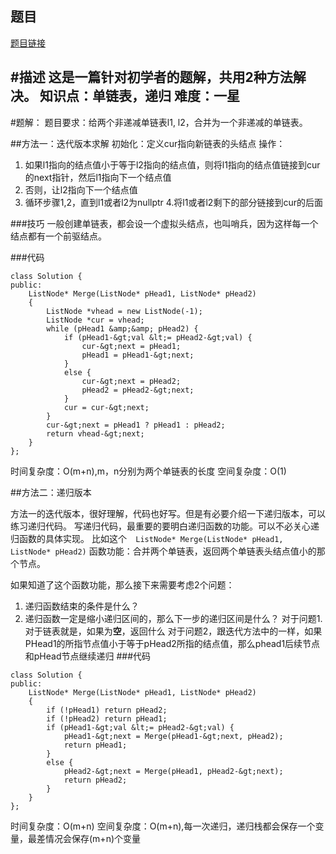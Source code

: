 ## 题目
[题目链接](https://www.nowcoder.com/practice/d8b6b4358f774294a89de2a6ac4d9337?tpId=196&tqId=23267&sourceUrl=/exam/oj&channenl=wgithub&fromPut=wgithub)

#描述
这是一篇针对初学者的题解，共用2种方法解决。
知识点：单链表，递归
难度：一星
---
#题解：
题目要求：给两个非递减单链表l1, l2，合并为一个非递减的单链表。

##方法一：迭代版本求解
初始化：定义cur指向新链表的头结点
操作：
1. 如果l1指向的结点值小于等于l2指向的结点值，则将l1指向的结点值链接到cur的next指针，然后l1指向下一个结点值
2. 否则，让l2指向下一个结点值
3. 循环步骤1,2，直到l1或者l2为nullptr
4.将l1或者l2剩下的部分链接到cur的后面

###技巧
一般创建单链表，都会设一个虚拟头结点，也叫哨兵，因为这样每一个结点都有一个前驱结点。

###代码
```
class Solution {
public:
    ListNode* Merge(ListNode* pHead1, ListNode* pHead2)
    {
        ListNode *vhead = new ListNode(-1);
        ListNode *cur = vhead;
        while (pHead1 &amp;&amp; pHead2) {
            if (pHead1-&gt;val &lt;= pHead2-&gt;val) {
                cur-&gt;next = pHead1;
                pHead1 = pHead1-&gt;next;
            }
            else {
                cur-&gt;next = pHead2;
                pHead2 = pHead2-&gt;next;
            }
            cur = cur-&gt;next;
        }
        cur-&gt;next = pHead1 ? pHead1 : pHead2;
        return vhead-&gt;next;
    }
};
```
时间复杂度：O(m+n),m，n分别为两个单链表的长度
空间复杂度：O(1)

##方法二：递归版本

方法一的迭代版本，很好理解，代码也好写。但是有必要介绍一下递归版本，可以练习递归代码。
写递归代码，最重要的要明白递归函数的功能。可以不必关心递归函数的具体实现。
比如这个`  ListNode* Merge(ListNode* pHead1, ListNode* pHead2)`
函数功能：合并两个单链表，返回两个单链表头结点值小的那个节点。

如果知道了这个函数功能，那么接下来需要考虑2个问题：
1. 递归函数结束的条件是什么？
2. 递归函数一定是缩小递归区间的，那么下一步的递归区间是什么？
对于问题1.对于链表就是，如果为**空**，返回什么
对于问题2，跟迭代方法中的一样，如果PHead1的所指节点值小于等于pHead2所指的结点值，那么phead1后续节点和pHead节点继续递归
###代码
```
class Solution {
public:
    ListNode* Merge(ListNode* pHead1, ListNode* pHead2)
    {
        if (!pHead1) return pHead2;
        if (!pHead2) return pHead1;
        if (pHead1-&gt;val &lt;= pHead2-&gt;val) {
            pHead1-&gt;next = Merge(pHead1-&gt;next, pHead2);
            return pHead1;
        }
        else {
            pHead2-&gt;next = Merge(pHead1, pHead2-&gt;next);
            return pHead2;
        }
    }
};
```
时间复杂度：O(m+n)
空间复杂度：O(m+n),每一次递归，递归栈都会保存一个变量，最差情况会保存(m+n)个变量
